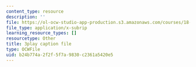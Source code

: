 ```yaml
---
content_type: resource
description: ''
file: https://ol-ocw-studio-app-production.s3.amazonaws.com/courses/18-01sc-single-variable-calculus-fall-2010/b24b774a2f2f5f7a9830c2361a5420e5_hjZhPczMkL4.vtt
file_type: application/x-subrip
learning_resource_types: []
resourcetype: Other
title: 3play caption file
type: OCWFile
uid: b24b774a-2f2f-5f7a-9830-c2361a5420e5
---
```

